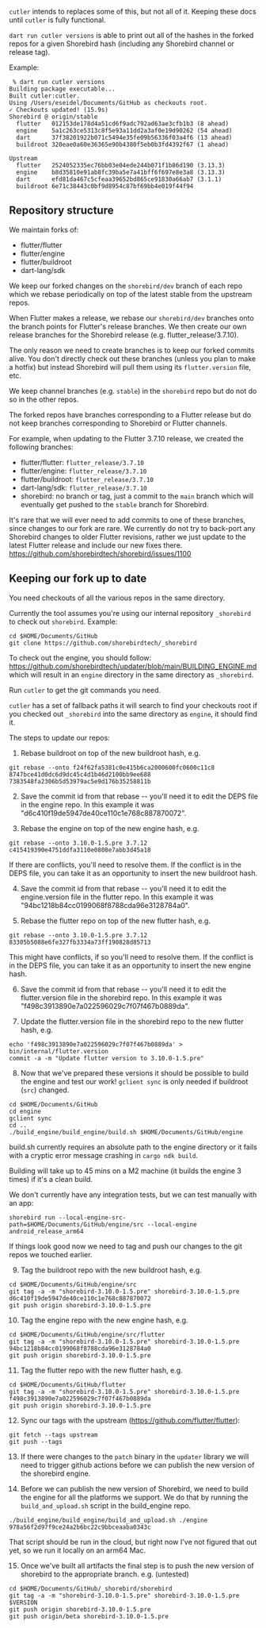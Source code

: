 `cutler` intends to replaces some of this, but not all of it.
Keeping these docs until `cutler` is fully functional.

`dart run cutler versions` is able to print out all of the hashes in the forked
repos for a given Shorebird hash (including any Shorebird channel or release
tag).

Example:
```
 % dart run cutler versions
Building package executable... 
Built cutler:cutler.
Using /Users/eseidel/Documents/GitHub as checkouts root.
✓ Checkouts updated! (15.9s)
Shorebird @ origin/stable
  flutter   012153de178d4a51cd6f9adc792ad63ae3cfb1b3 (8 ahead)
  engine    5a1c263ce5313c8f5e93a11dd2a3af0e19d90262 (54 ahead)
  dart      37f38201922b071c5494e35fe09b56336f03a4f6 (13 ahead)
  buildroot 320eae0a60e36365e90b4380f5eb0b3fd4392f67 (1 ahead)

Upstream
  flutter   2524052335ec76bb03e04ede244b071f1b86d190 (3.13.3)
  engine    b8d35810e91ab8fc39ba5e7a41bff6f697e8e3a8 (3.13.3)
  dart      efd81da467c5cfeaa39652bd865ce91830a66ab7 (3.1.1)
  buildroot 6e71c38443c0bf9d8954c87bf69bb4e019f44f94
```

## Repository structure

We maintain forks of:
* flutter/flutter
* flutter/engine
* flutter/buildroot
* dart-lang/sdk

We keep our forked changes on the `shorebird/dev` branch of each repo which we
rebase periodically on top of the latest stable from the upstream repos.

When Flutter makes a release, we rebase our `shorebird/dev` branches onto
the branch points for Flutter's release branches.  We then create our own
release branches for the Shorebird release (e.g. flutter_release/3.7.10).

The only reason we need to create branches is to keep our forked commits alive.
You don't directly check out these branches (unless you plan to make a hotfix)
but instead Shorebird will pull them using its `flutter.version` file, etc.

We keep channel branches (e.g. `stable`) in the `shorebird` repo but
do not do so in the other repos.

The forked repos have branches corresponding to a Flutter release but do not
keep branches corresponding to Shorebird or Flutter channels.

For example, when updating to the Flutter 3.7.10 release, we created the
following branches:
* flutter/flutter: `flutter_release/3.7.10`
* flutter/engine: `flutter_release/3.7.10`
* flutter/buildroot: `flutter_release/3.7.10`
* dart-lang/sdk: `flutter_release/3.7.10`
* shorebird: no branch or tag, just a commit to the `main` branch which
  will eventually get pushed to the `stable` branch for Shorebird.

It's rare that we will ever need to add commits to one of these branches,
since changes to our fork are rare.  We currently do not try to back-port
any Shorebird changes to older Flutter revisions, rather we just update
to the latest Flutter release and include our new fixes there.
https://github.com/shorebirdtech/shorebird/issues/1100

## Keeping our fork up to date

You need checkouts of all the various repos in the same directory.

Currently the tool assumes you're using our internal repository `_shorebird`
to check out `shorebird`.  Example:
```
cd $HOME/Documents/GitHub
git clone https://github.com/shorebirdtech/_shorebird
```

To check out the engine, you should follow:
https://github.com/shorebirdtech/updater/blob/main/BUILDING_ENGINE.md
which will result in an `engine` directory in the same directory as `_shorebird`.

Run `cutler` to get the git commands you need.

`cutler` has a set of fallback paths it will search to find your checkouts root
if you checked out `_shorebird` into the same directory as `engine`, it should
find it.


The steps to update our repos:

1. Rebase buildroot on top of the new buildroot hash, e.g.
```
git rebase --onto f24f62fa5381c0e415b6ca2000600fc0600c11c8 8747bce41d0dc6d9dc45c4d1b46d2100bb9ee688 7383548fa2306b5d53979ac5e9d176b35258811b
```
2. Save the commit id from that rebase -- you'll need it to edit the DEPS file in
the engine repo.  In this example it was "d6c410f19de5947de40ce110c1e768c887870072".

3. Rebase the engine on top of the new engine hash, e.g.
```
git rebase --onto 3.10.0-1.5.pre 3.7.12 c415419390e4751ddfa3110e0808e7abb3d45a18
```
If there are conflicts, you'll need to resolve them.  If the conflict
is in the DEPS file, you can take it as an opportunity to insert the new
buildroot hash.

4. Save the commit id from that rebase -- you'll need it to edit the engine.version
file in the flutter repo.  In this example it was "94bc1218b84cc0199068f8788cda96e3128784a0".

5. Rebase the flutter repo on top of the new flutter hash, e.g.
```
git rebase --onto 3.10.0-1.5.pre 3.7.12 83305b5088e6fe327fb3334a73ff190828d85713
```
This might have conflicts, if so you'll need to resolve them.  If the conflict
is in the DEPS file, you can take it as an opportunity to insert the new
engine hash.

6. Save the commit id from that rebase -- you'll need it to edit the flutter.version
file in the shorebird repo.  In this example it was "f498c3913890e7a022596029c7f07f467b0889da".

7. Update the flutter.version file in the shorebird repo to the new flutter
hash, e.g.
```
echo 'f498c3913890e7a022596029c7f07f467b0889da' > bin/internal/flutter.version
commit -a -m "Update flutter version to 3.10.0-1.5.pre"
```

8. Now that we've prepared these versions it should be possible to build the
   engine and test our work!
   `gclient sync` is only needed if buildroot (`src`) changed.
```
cd $HOME/Documents/GitHub
cd engine
gclient sync
cd ..
./build_engine/build_engine/build.sh $HOME/Documents/GitHub/engine
```
build.sh currently requires an absolute path to the engine directory or it fails
with a cryptic error message crashing in `cargo ndk build`.

Building will take up to 45 mins on a M2 machine (it builds the engine 3 times)
if it's a clean build.

We don't currently have any integration tests, but we can test manually with an
app:
```
shorebird run --local-engine-src-path=$HOME/Documents/GitHub/engine/src --local-engine android_release_arm64
```

If things look good now we need to tag and push our changes to the git repos
we touched earlier.

9. Tag the buildroot repo with the new buildroot hash, e.g.
```
cd $HOME/Documents/GitHub/engine/src
git tag -a -m "shorebird-3.10.0-1.5.pre" shorebird-3.10.0-1.5.pre d6c410f19de5947de40ce110c1e768c887870072
git push origin shorebird-3.10.0-1.5.pre
```

10. Tag the engine repo with the new engine hash, e.g.
```
cd $HOME/Documents/GitHub/engine/src/flutter
git tag -a -m "shorebird-3.10.0-1.5.pre" shorebird-3.10.0-1.5.pre 94bc1218b84cc0199068f8788cda96e3128784a0
git push origin shorebird-3.10.0-1.5.pre
```

11. Tag the flutter repo with the new flutter hash, e.g.
```
cd $HOME/Documents/GitHub/flutter
git tag -a -m "shorebird-3.10.0-1.5.pre" shorebird-3.10.0-1.5.pre f498c3913890e7a022596029c7f07f467b0889da
git push origin shorebird-3.10.0-1.5.pre
```

12. Sync our tags with the upstream (https://github.com/flutter/flutter):
```
git fetch --tags upstream
git push --tags
```

13. If there were changes to the `patch` binary in the `updater` library we
will need to trigger github actions before we can publish the new version of
the shorebird engine.

14. Before we can publish the new version of Shorebird, we need to build the
engine for all the platforms we support.  We do that by running the
`build_and_upload.sh` script in the build_engine repo.

```
./build_engine/build_engine/build_and_upload.sh ./engine 978a56f2d97f9ce24a2b6bc22c9bbceaaba0343c  
```

That script should be run in the cloud, but right now I've not figured that out
yet, so we run it locally on an arm64 Mac.

15. Once we've built all artifacts the final step is to push the new version
of shorebird to the appropriate branch.  e.g.
(untested)
```
cd $HOME/Documents/GitHub/_shorebird/shorebird
git tag -a -m "shorebird-3.10.0-1.5.pre" shorebird-3.10.0-1.5.pre $VERSION
git push origin shorebird-3.10.0-1.5.pre
git push origin/beta shorebird-3.10.0-1.5.pre
```
